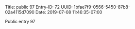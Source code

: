 Title: public 97
Entry-ID: 72
UUID: 1bfae7f9-0566-5450-87b8-02a4115d7090
Date: 2019-07-08 11:46:35-07:00

Public entry 97
